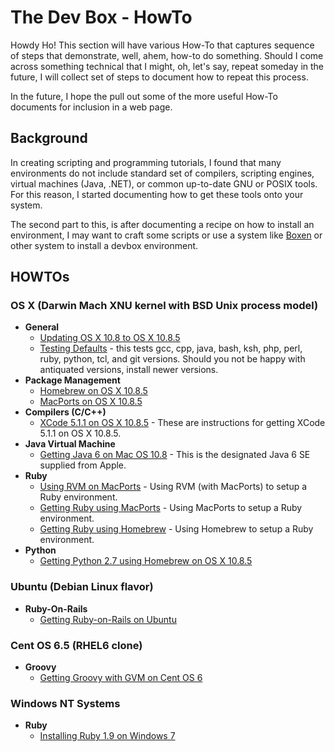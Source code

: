 # The Dev Box - HowTo 

Howdy Ho! This section will have various How-To that captures sequence of steps that demonstrate, well, ahem, how-to do something.  Should I come across something technical that I might, oh, let's say, repeat someday in the future, I will collect set of steps to document how to repeat this process.

In the future, I hope the pull out some of the more useful How-To documents for inclusion in a web page.

## Background

In creating scripting and programming tutorials, I found that many environments do not include standard set of compilers, scripting engines, virtual machines (Java, .NET), or common up-to-date GNU or POSIX tools.  For this reason, I started documenting how to get these tools onto your system.

The second part to this, is after documenting a recipe on how to install an environment, I may want to craft some scripts or use a system like [Boxen](https://boxen.github.com/) or other system to install a devbox environment.

## HOWTOs

### OS X (Darwin Mach XNU kernel with BSD Unix process model)

* **General**
  * [Updating OS X 10.8 to OS X 10.8.5](https://github.com/darkn3rd/devbox/blob/master/howtos/osx_10_8_5/howto.update.md)
  * [Testing Defaults](https://github.com/darkn3rd/devbox/blob/master/howtos/osx_10_8_5/howto.defaults.md) - this tests gcc, cpp, java, bash, ksh, php, perl, ruby, python, tcl, and git versions.  Should you not be happy with antiquated versions, install newer versions.
* **Package Management**
  * [Homebrew on OS X 10.8.5](https://github.com/darkn3rd/devbox/blob/master/howtos/osx_10_8_5/howto.homebrew.md)
  * [MacPorts on OS X 10.8.5](https://github.com/darkn3rd/devbox/blob/master/howtos/osx_10_8_5/howto.macports.md)
* **Compilers (C/C++)**
  * [XCode 5.1.1 on OS X 10.8.5](https://github.com/darkn3rd/devbox/blob/master/howtos/osx_10_8_5/howto.xcode.md) - These are instructions for getting XCode 5.1.1 on OS X 10.8.5.
* **Java Virtual Machine**
  * [Getting Java 6 on Mac OS 10.8](https://github.com/darkn3rd/devbox/blob/master/howtos/osx_10_8_5/howto.jre6.md) - This is the designated Java 6 SE supplied from Apple.
* **Ruby**
  * [Using RVM on MacPorts](https://github.com/darkn3rd/devbox/blob/master/howtos/howto.rvm_macports.md) - Using RVM (with MacPorts) to setup a Ruby environment.
  * [Getting Ruby using MacPorts](https://github.com/darkn3rd/devbox/blob/master/howtos/osx_10_8_5/howto.ruby_xcode511_macports.md) - Using MacPorts to setup a Ruby environment.
  * [Getting Ruby using Homebrew](https://github.com/darkn3rd/devbox/blob/master/howtos/osx_10_8_5/howto.ruby_homebrew.md) - Using Homebrew to setup a Ruby environment.
* **Python**
  * [Getting Python 2.7 using Homebrew on OS X 10.8.5](https://github.com/darkn3rd/devbox/blob/master/howtos/osx_10_8_5/howto.python_homebrew.md)

### Ubuntu (Debian Linux flavor)

* **Ruby-On-Rails**
  * [Getting Ruby-on-Rails on Ubuntu](https://github.com/darkn3rd/devbox/blob/master/howtos/howto.rails_ubuntu.md)

### Cent OS 6.5 (RHEL6 clone)

* **Groovy**
  * [Getting Groovy with GVM on Cent OS 6](https://github.com/darkn3rd/devbox/blob/master/howtos/howto.groovy_gvm_centos6.md)

### Windows NT Systems

* **Ruby**
  * [Installing Ruby 1.9 on Windows 7](https://github.com/darkn3rd/devbox/blob/master/howtos/howto.ruby_windows.md)